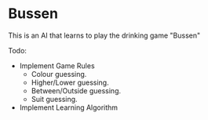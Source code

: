 # Bussen
This is an AI that learns to play the drinking game "Bussen"

Todo:
- Implement Game Rules
  - Colour guessing.
  - Higher/Lower guessing.
  - Between/Outside guessing.
  - Suit guessing.
- Implement Learning Algorithm
